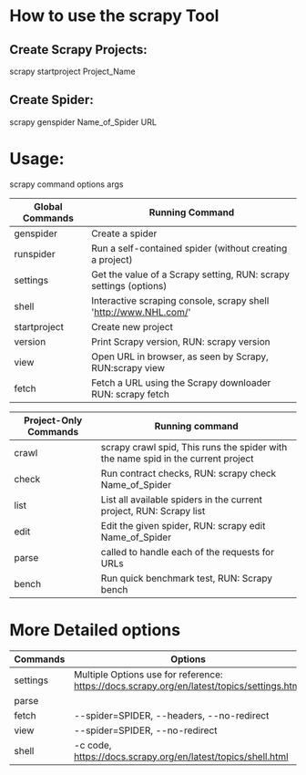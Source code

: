 
# How to use the scrapy Tool

## Create Scrapy Projects:
  scrapy startproject Project_Name

## Create Spider:
  scrapy genspider Name_of_Spider  URL
  
# Usage:
  scrapy command options args

|  Global Commands | Running Command |
|---|---|
| genspider  | Create a spider |
| runspider | Run a self-contained spider (without creating a project)|
| settings |Get the value of a Scrapy setting, RUN: scrapy settings (options)  |
| shell |  Interactive scraping console, scrapy shell 'http://www.NHL.com/' |
| startproject | Create new project |
| version | Print Scrapy version, RUN: scrapy version |
| view | Open URL in browser, as seen by Scrapy, RUN:scrapy view |
| fetch | Fetch a URL using the Scrapy downloader RUN: scrapy fetch |

|  Project-Only Commands | Running command |
|---|---|
| crawl  | scrapy crawl spid, This runs the spider with the name spid in the current project |
| check | Run contract checks, RUN: scrapy check Name_of_Spider |
| list  |List all available spiders in the current project, RUN: Scrapy list |
| edit |Edit the given spider, RUN: scrapy edit Name_of_Spider | 
| parse  | called to handle each of the requests for URLs |
| bench | Run quick benchmark test, RUN: Scrapy bench|

# More Detailed options

|  Commands | Options |
|---|---|
| settings| Multiple Options use for reference: https://docs.scrapy.org/en/latest/topics/settings.html|
|parse||
|fetch|--spider=SPIDER,   --headers,   --no-redirect|
|view| --spider=SPIDER,  --no-redirect|
|shell|-c code, https://docs.scrapy.org/en/latest/topics/shell.html |



